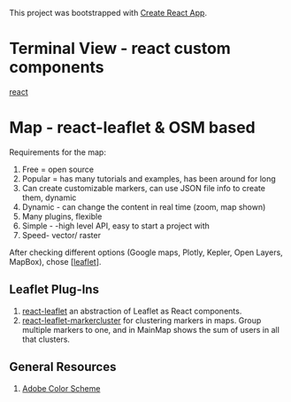 This project was bootstrapped with [Create React App](https://github.com/facebookincubator/create-react-app).

# Terminal View - react custom components
[react](https://reactjs.org/)

# Map - react-leaflet & OSM based

Requirements for the map:
1. Free = open source
2. Popular = has many tutorials and examples, has been around for long
3. Can create customizable markers, can use JSON file info to create them, dynamic
4. Dynamic - can change the content in real time (zoom, map shown)
5. Many plugins,  flexible
6. Simple - -high level API, easy to start a project with
7. Speed- vector/  raster

After checking different options (Google maps, Plotly, Kepler, Open Layers, MapBox), chose [[leaflet](https://leafletjs.com/reference-1.3.2.html)]. 


## Leaflet Plug-Ins

1. [react-leaflet](https://react-leaflet.js.org/en/) an abstraction of Leaflet as React components.
2. [react-leaflet-markercluster](https://github.com/MazeMap/Leaflet.LayerGroup.Collision) for clustering markers in maps. Group multiple markers to one, and in MainMap shows the sum of users in all that clusters. 

## General Resources

1. [Adobe Color Scheme](https://color.adobe.com/create/color-wheel/)